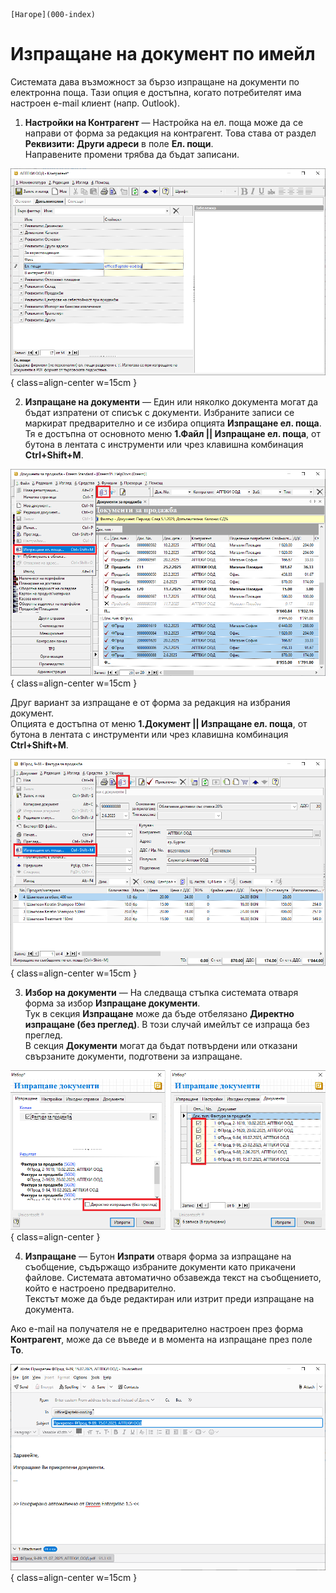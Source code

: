 ```{only} html
[Нагоре](000-index)
```

# Изпращане на документ по имейл

Системата дава възможност за бързо изпращане на документи по електронна поща. Тази опция е достъпна, когато потребителят има настроен е-mail клиент (напр. Outlook).  

1. **Настройки на Контрагент** — Настройка на ел. поща може да се направи от форма за редакция на контрагент. Това става от раздел **Реквизити: Други адреси** в поле **Ел. пощи**.  
Направените промени трябва да бъдат записани.  

![](913-document-emailing1.png){ class=align-center w=15cm }

2. **Изпращане на документи** — Един или няколко документа могат да бъдат изпратени от списък с документи. Избраните записи се маркират предварително и се избира опцията **Изпращане ел. поща**. Тя е достъпна от основното меню **1.Файл || Изпращане ел. поща**, от бутона в лентата с инструменти или чрез клавишна комбинация **Ctrl+Shift+M**.  

![](913-document-emailing2.png){ class=align-center w=15cm }

Друг вариант за изпращане е от форма за редакция на избрания документ.  
Опцията е достъпна от меню **1.Документ || Изпращане ел. поща**, от бутона в лентата с инструменти или чрез клавишна комбинация **Ctrl+Shift+M**.  

![](913-document-emailing3.png){ class=align-center w=15cm }

3. **Избор на документи** — На следваща стъпка системата отваря форма за избор **Изпращане документи**.  
Тук в секция **Изпращане** може да бъде отбелязано **Директно изпращане (без преглед)**. В този случай имейлът се изпраща без преглед.    
В секция **Документи** могат да бъдат потвърдени или отказани свързаните документи, подготвени за изпращане.  

![](913-document-emailing4.png){ class=align-center }

4. **Изпращане** — Бутон **Изпрати** отваря форма за изпращане на съобщение, съдържащо избраните документи като прикачени файлове. Системата автоматично обзавежда текст на съобщението, който е настроено предварително.  
Текстът може да бъде редактиран или изтрит преди изпращане на документа.  

Ако е-mail на получателя не е предварително настроен през форма **Контрагент**, може да се въведе и в момента на изпращане през поле **To**.  

![](913-document-emailing5.png){ class=align-center w=15cm }

